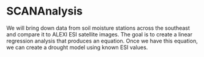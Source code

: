 # SCANAnalysis
We will bring down data from soil moisture stations across the southeast and compare it to ALEXI ESI satellite images. The goal is to create a linear regression analysis that produces an equation. Once we have this equation, we can create a drought model using known ESI values. 
